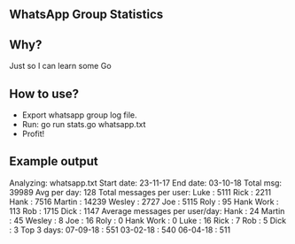 WhatsApp Group Statistics
-------------------------

Why?
----

Just so I can learn some Go


How to use?
-----------

 * Export whatsapp group log file.
 * Run: go run stats.go whatsapp.txt
 * Profit!


Example output
--------------
Analyzing:      whatsapp.txt
Start date:     23-11-17
End date:       03-10-18
Total msg:      39989
Avg per day:    128
Total messages per user:
   Luke :        5111
   Rick :        2211
   Hank :        7516
   Martin :      14239
   Wesley :      2727
   Joe :         5115
   Roly :        95
   Hank Work :   113
   Rob :         1715
   Dick :        1147
Average messages per user/day:
   Hank :        24
   Martin :      45
   Wesley :      8
   Joe :         16
   Roly :        0
   Hank Work :   0
   Luke :        16
   Rick :        7
   Rob :         5
   Dick :        3
Top 3 days:
   07-09-18 :    551
   03-02-18 :    540
   06-04-18 :    511

